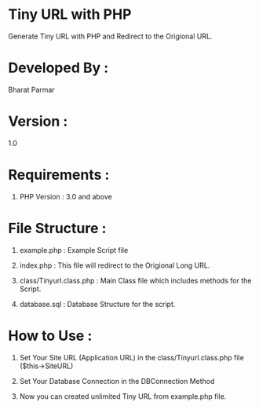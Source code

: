 # Tiny URL with PHP

Generate Tiny URL with PHP and Redirect to the Origional URL.

# Developed By : 
Bharat Parmar

# Version : 
1.0

# Requirements : 
1) PHP Version : 3.0 and above

# File Structure :
1) example.php  : Example Script file 

2) index.php : This file will redirect to the Origional Long URL.

3) class/Tinyurl.class.php : Main Class file which includes methods for the Script.

4) database.sql : Database Structure for the script.


# How to Use :

1) Set Your Site URL (Application URL) in the class/Tinyurl.class.php file ($this->SiteURL)

2) Set Your Database Connection in the DBConnection Method

3) Now you can created unlimited Tiny URL from example.php file.




